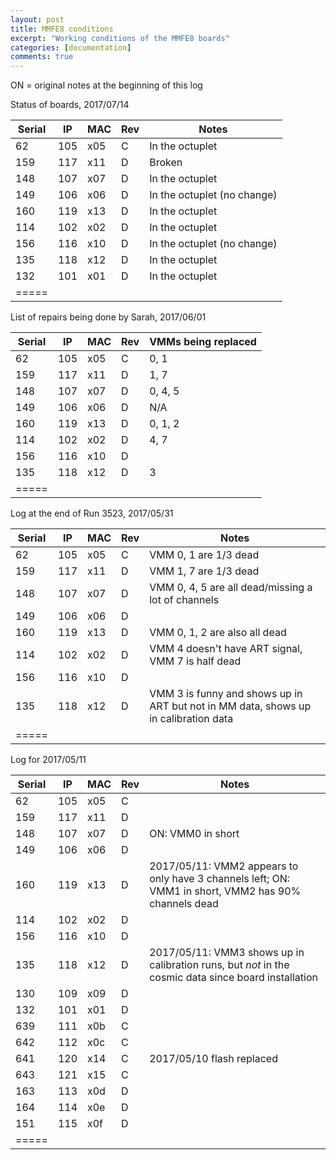 ```yaml
---
layout: post
title: MMFE8 conditions
excerpt: "Working conditions of the MMFE8 boards"
categories: [documentation]
comments: true
---
```


ON = original notes at the beginning of this log

Status of boards, 2017/07/14

| Serial | IP | MAC | Rev | Notes |
|--------|--------|--------|--------|--------|
| 62  | 105 | x05 | C | In the octuplet |
| 159 | 117 | x11 | D | Broken |
| 148 | 107 | x07 | D | In the octuplet |
| 149 | 106 | x06 | D | In the octuplet (no change) |
| 160 | 119 | x13 | D | In the octuplet |
| 114 | 102 | x02 | D | In the octuplet |
| 156 | 116 | x10 | D | In the octuplet (no change) |
| 135 | 118 | x12 | D | In the octuplet |
| 132 | 101 | x01 | D | In the octuplet |
|=====

List of repairs being done by Sarah, 2017/06/01

| Serial | IP | MAC | Rev | VMMs being replaced |
|--------|--------|--------|--------|--------|
| 62  | 105 | x05 | C | 0, 1 |
| 159 | 117 | x11 | D | 1, 7 |
| 148 | 107 | x07 | D | 0, 4, 5 |
| 149 | 106 | x06 | D | N/A |
| 160 | 119 | x13 | D | 0, 1, 2 |
| 114 | 102 | x02 | D | 4, 7 |
| 156 | 116 | x10 | D | |
| 135 | 118 | x12 | D | 3 |
|=====

Log at the end of Run 3523, 2017/05/31

| Serial | IP | MAC | Rev | Notes |
|--------|--------|--------|--------|--------|
| 62  | 105 | x05 | C | VMM 0, 1 are 1/3 dead |
| 159 | 117 | x11 | D | VMM 1, 7 are 1/3 dead |
| 148 | 107 | x07 | D | VMM 0, 4, 5 are all dead/missing a lot of channels |
| 149 | 106 | x06 | D | |
| 160 | 119 | x13 | D | VMM 0, 1, 2 are also all dead |
| 114 | 102 | x02 | D | VMM 4 doesn't have ART signal, VMM 7 is half dead|
| 156 | 116 | x10 | D | |
| 135 | 118 | x12 | D | VMM 3 is funny and shows up in ART but not in MM data, shows up in calibration data |
|=====

Log for 2017/05/11

| Serial | IP | MAC | Rev | Notes |
|--------|--------|--------|--------|--------|
| 62  | 105 | x05 | C | |
| 159 | 117 | x11 | D | |
| 148 | 107 | x07 | D | ON: VMM0 in short |
| 149 | 106 | x06 | D | |
| 160 | 119 | x13 | D | 2017/05/11: VMM2 appears to only have 3 channels left; ON: VMM1 in short, VMM2 has 90% channels dead|
| 114 | 102 | x02 | D | |
| 156 | 116 | x10 | D | |
| 135 | 118 | x12 | D | 2017/05/11: VMM3 shows up in calibration runs, but *not* in the cosmic data since board installation|
| 130 | 109 | x09 | D | |
| 132 | 101 | x01 | D | |
| 639 | 111 | x0b | C | |
| 642 | 112 | x0c | C | |
| 641 | 120 | x14 | C | 2017/05/10 flash replaced |
| 643 | 121 | x15 | C | |
| 163 | 113 | x0d | D | |
| 164 | 114 | x0e | D | |
| 151 | 115 | x0f | D | |
|=====

